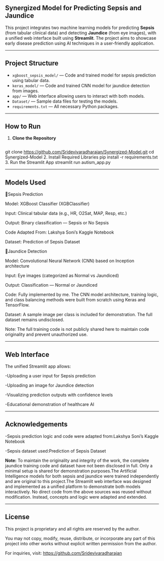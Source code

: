 ## Synergized Model for Predicting Sepsis and Jaundice

This project integrates two machine learning models for predicting **Sepsis** (from tabular clinical data) and detecting **Jaundice** (from eye images), with a unified web interface built using **Streamlit**. The project aims to showcase early disease prediction using AI techniques in a user-friendly application.

---

## Project Structure

- `xgboost_sepsis_model/` — Code and trained model for sepsis prediction using tabular data.
- `keras_model/` — Code and trained CNN model for jaundice detection from images.
- `app/` — Web interface allowing users to interact with both models.
- `Dataset/` — Sample data files for testing the models.
- `requirements.txt` — All necessary Python packages.

---

## How to Run
1. **Clone the Repository**
   ```bash
git clone https://github.com/Sridevivaradharajan/Synergized-Model.git
cd Synergized-Model
2. Install Required Libraries pip install -r requirements.txt
3. Run the Streamlit App streamlit run autism_app.py

---

## Models Used
🔹Sepsis Prediction

Model: XGBoost Classifier (XGBClassifier)

Input: Clinical tabular data (e.g., HR, O2Sat, MAP, Resp, etc.)

Output: Binary classification — Sepsis or No Sepsis

Code Adapted From: Lakshya Soni’s Kaggle Notebook

Dataset: Prediction of Sepsis Dataset

🔹Jaundice Detection

Model: Convolutional Neural Network (CNN) based on Inception architecture

Input: Eye images (categorized as Normal vs Jaundiced)

Output: Classification — Normal or Jaundiced

Code: Fully implemented by me. The CNN model architecture, training logic, and class balancing methods were built from scratch using Keras and TensorFlow.

Dataset: A sample image per class is included for demonstration. The full dataset remains undisclosed.

Note: The full training code is not publicly shared here to maintain code originality and prevent unauthorized use.

---

## Web Interface
The unified Streamlit app allows:

-Uploading a user input for Sepsis prediction

-Uploading an image for Jaundice detection

-Visualizing prediction outputs with confidence levels

-Educational demonstration of healthcare AI

---

## Acknowledgements
-Sepsis prediction logic and code were adapted from:Lakshya Soni’s Kaggle Notebook

-Sepsis dataset used:Prediction of Sepsis Dataset


**Note:** To maintain the originality and integrity of the work, the complete jaundice training code and dataset have not been disclosed in full. Only a minimal setup is shared for demonstration purposes.The Artificial Intelligence models for both sepsis and jaundice were trained independently and are original to this project.The Streamlit web interface was designed and implemented as a unified platform to demonstrate both models interactively.
No direct code from the above sources was reused without modification. Instead, concepts and logic were adapted and extended.

---

## License

This project is proprietary and all rights are reserved by the author.

You may not copy, modify, reuse, distribute, or incorporate any part of this project into other works without explicit written permission from the author.

For inquiries, visit: https://github.com/Sridevivaradharajan


